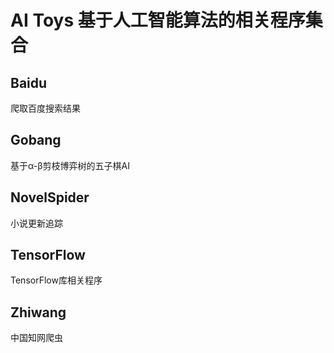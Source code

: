 # AI Toys 基于人工智能算法的相关程序集合

## Baidu

爬取百度搜索结果

## Gobang

基于α-β剪枝博弈树的五子棋AI

## NovelSpider

小说更新追踪

## TensorFlow

TensorFlow库相关程序

## Zhiwang

中国知网爬虫

